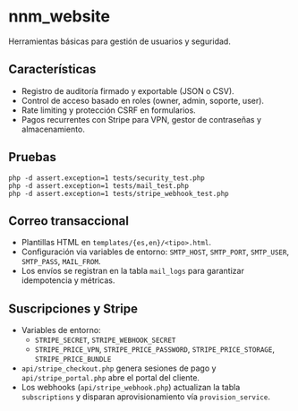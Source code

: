 # nnm_website

Herramientas básicas para gestión de usuarios y seguridad.

## Características
- Registro de auditoría firmado y exportable (JSON o CSV).
- Control de acceso basado en roles (owner, admin, soporte, user).
- Rate limiting y protección CSRF en formularios.
- Pagos recurrentes con Stripe para VPN, gestor de contraseñas y almacenamiento.

## Pruebas
```
php -d assert.exception=1 tests/security_test.php
php -d assert.exception=1 tests/mail_test.php
php -d assert.exception=1 tests/stripe_webhook_test.php
```


## Correo transaccional
- Plantillas HTML en `templates/{es,en}/<tipo>.html`.
- Configuración via variables de entorno: `SMTP_HOST`, `SMTP_PORT`, `SMTP_USER`, `SMTP_PASS`, `MAIL_FROM`.
- Los envíos se registran en la tabla `mail_logs` para garantizar idempotencia y métricas.

## Suscripciones y Stripe
- Variables de entorno:
  - `STRIPE_SECRET`, `STRIPE_WEBHOOK_SECRET`
  - `STRIPE_PRICE_VPN`, `STRIPE_PRICE_PASSWORD`, `STRIPE_PRICE_STORAGE`, `STRIPE_PRICE_BUNDLE`
- `api/stripe_checkout.php` genera sesiones de pago y `api/stripe_portal.php` abre el portal del cliente.
- Los webhooks (`api/stripe_webhook.php`) actualizan la tabla `subscriptions` y disparan aprovisionamiento vía `provision_service`.

